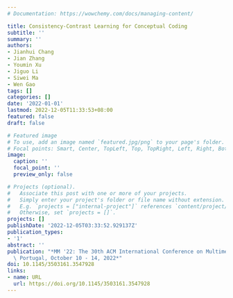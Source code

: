 ```yaml
---
# Documentation: https://wowchemy.com/docs/managing-content/

title: Consistency-Contrast Learning for Conceptual Coding
subtitle: ''
summary: ''
authors:
- Jianhui Chang
- Jian Zhang
- Youmin Xu
- Jiguo Li
- Siwei Ma
- Wen Gao
tags: []
categories: []
date: '2022-01-01'
lastmod: 2022-12-05T11:33:53+08:00
featured: false
draft: false

# Featured image
# To use, add an image named `featured.jpg/png` to your page's folder.
# Focal points: Smart, Center, TopLeft, Top, TopRight, Left, Right, BottomLeft, Bottom, BottomRight.
image:
  caption: ''
  focal_point: ''
  preview_only: false

# Projects (optional).
#   Associate this post with one or more of your projects.
#   Simply enter your project's folder or file name without extension.
#   E.g. `projects = ["internal-project"]` references `content/project/deep-learning/index.md`.
#   Otherwise, set `projects = []`.
projects: []
publishDate: '2022-12-05T03:33:52.929137Z'
publication_types:
- '1'
abstract: ''
publication: "*MM '22: The 30th ACM International Conference on Multimedia, Lisboa,\
  \ Portugal, October 10 - 14, 2022*"
doi: 10.1145/3503161.3547928
links:
- name: URL
  url: https://doi.org/10.1145/3503161.3547928
---
```


